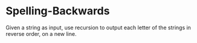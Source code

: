 # Spelling-Backwards
Given a string as input, use recursion to output each letter of the strings in reverse order, on a new line.
